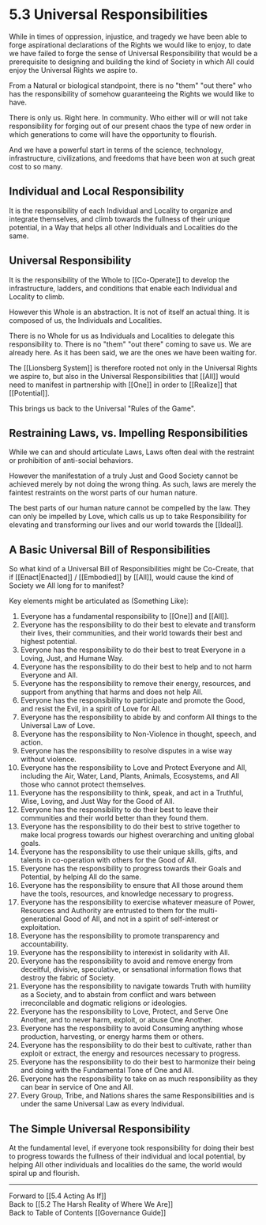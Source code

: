 # 5.3 Universal Responsibilities 
While in times of oppression, injustice, and tragedy we have been able to forge aspirational declarations of the Rights we would like to enjoy, to date we have failed to forge the sense of Universal Responsibility that would be a prerequisite to designing and building the kind of Society in which All could enjoy the Universal Rights we aspire to. 

From a Natural or biological standpoint, there is no "them" "out there" who has the responsibility of somehow guaranteeing the Rights we would like to have. 

There is only us. Right here. In community. Who either will or will not take responsibility for forging out of our present chaos the type of new order in which generations to come will have the opportunity to flourish. 

And we have a powerful start in terms of the science, technology, infrastructure, civilizations, and freedoms that have been won at such great cost to so many. 

## Individual and Local Responsibility
It is the responsibility of each Individual and Locality to organize and integrate themselves, and climb towards the fullness of their unique potential, in a Way that helps all other Individuals and Localities do the same.  

## Universal Responsibility
It is the responsibility of the Whole to [[Co-Operate]] to develop the infrastructure, ladders, and conditions that enable each Individual and Locality to climb. 

However this Whole is an abstraction. It is not of itself an actual thing. It is composed of us, the Individuals and Localities. 

There is no Whole for us as Individuals and Localities to delegate this responsibility to. There is no "them" "out there" coming to save us. We are already here. As it has been said, we are the ones we have been waiting for. 

The [[Lionsberg System]] is therefore rooted not only in the Universal Rights we aspire to, but also in the Universal Responsibilities that [[All]] would need to manifest in partnership with [[One]] in order to [[Realize]] that [[Potential]]. 

This brings us back to the Universal "Rules of the Game". 

## Restraining Laws, vs. Impelling Responsibilities 
While we can and should articulate Laws, Laws often deal with the restraint or prohibition of anti-social behaviors. 

However the manifestation of a truly Just and Good Society cannot be achieved merely by not doing the wrong thing. As such, laws are merely the faintest restraints on the worst parts of our human nature. 

The best parts of our human nature cannot be compelled by the law. They can only be impelled by Love, which calls us up to take Responsibility for elevating and transforming our lives and our world towards the [[Ideal]]. 

## A Basic Universal Bill of Responsibilities 
So what kind of a Universal Bill of Responsibilities might be Co-Create, that if [[Enact|Enacted]] / [[Embodied]] by [[All]], would cause the kind of Society we All long for to manifest? 

Key elements might be articulated as (Something Like): 

1. Everyone has a fundamental responsibility to [[One]] and [[All]]. 
2. Everyone has the responsibility to do their best to elevate and transform their lives, their communities, and their world towards their best and highest potential. 
3. Everyone has the responsibility to do their best to treat Everyone in a Loving, Just, and Humane Way. 
4. Everyone has the responsibility to do their best to help and to not harm Everyone and All. 
5. Everyone has the responsibility to remove their energy, resources, and support from anything that harms and does not help All. 
6. Everyone has the responsibility to participate and promote the Good, and resist the Evil, in a spirit of Love for All.  
7. Everyone has the responsibility to abide by and conform All things to the Universal Law of Love. 
8.  Everyone has the responsibility to Non-Violence in thought, speech, and action. 
9.  Everyone has the responsibility to resolve disputes in a wise way without violence. 
10. Everyone has the responsibility to Love and Protect Everyone and All, including the Air, Water, Land, Plants, Animals, Ecosystems, and All those who cannot protect themselves. 
11. Everyone has the responsibility to think, speak, and act in a Truthful, Wise, Loving, and Just Way for the Good of All. 
12. Everyone has the responsibility to do their best to leave their communities and their world better than they found them. 
13. Everyone has the responsibility to do their best to strive together to make local progress towards our highest overarching and uniting global goals. 
14. Everyone has the responsibility to use their unique skills, gifts, and talents in co-operation with others for the Good of All. 
15. Everyone has the responsibility to progress towards their Goals and Potential, by helping All do the same. 
16. Everyone has the responsibility to ensure that All those around them have the tools, resources, and knowledge necessary to progress. 
17. Everyone has the responsibility to exercise whatever measure of Power, Resources and Authority are entrusted to them for the multi-generational Good of All, and not in a spirit of self-interest or exploitation. 
18. Everyone has the responsibility to promote transparency and accountability. 
19. Everyone has the responsibility to interexist in solidarity with All. 
20. Everyone has the responsibility to avoid and remove energy from deceitful, divisive, speculative, or sensational information flows that destroy the fabric of Society. 
21. Everyone has the responsibility to navigate towards Truth with humility as a Society, and to abstain from conflict and wars between irreconcilable and dogmatic religions or ideologies. 
22. Everyone has the responsibility to Love, Protect, and Serve One Another, and to never harm, exploit, or abuse One Another. 
23. Everyone has the responsibility to avoid Consuming anything whose production, harvesting, or energy harms them or others. 
24. Everyone has the responsibility to do their best to cultivate, rather than exploit or extract, the energy and resources necessary to progress. 
25. Everyone has the responsibility to do their best to harmonize their being and doing with the Fundamental Tone of One and All. 
26. Everyone has the responsibility to take on as much responsibility as they can bear in service of One and All. 
27. Every Group, Tribe, and Nations shares the same Responsibilities and is under the same Universal Law as every Individual. 

## The Simple Universal Responsibility
At the fundamental level, if everyone took responsibility for doing their best to progress towards the fullness of their individual and local potential, by helping All other individuals and localities do the same, the world would spiral up and flourish. 

___

Forward to [[5.4 Acting As If]]  
Back to [[5.2 The Harsh Reality of Where We Are]]       
Back to Table of Contents [[Governance Guide]]